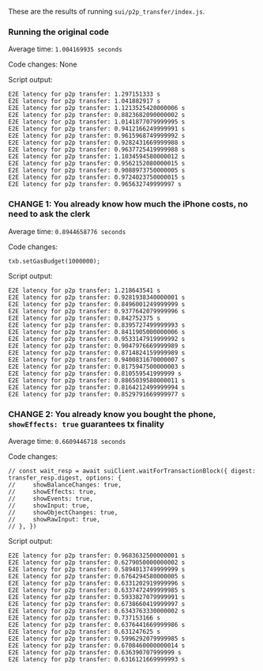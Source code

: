 These are the results of running `sui/p2p_transfer/index.js`.

### Running the original code

Average time:
`1.004169935 seconds`

Code changes:
None

Script output:
```
E2E latency for p2p transfer: 1.297151333 s
E2E latency for p2p transfer: 1.041882917 s
E2E latency for p2p transfer: 1.1213525420000006 s
E2E latency for p2p transfer: 0.8823682090000002 s
E2E latency for p2p transfer: 1.0141877079999995 s
E2E latency for p2p transfer: 0.9412166249999991 s
E2E latency for p2p transfer: 0.9615968749999992 s
E2E latency for p2p transfer: 0.9282431669999988 s
E2E latency for p2p transfer: 0.9637725419999988 s
E2E latency for p2p transfer: 1.1034594580000012 s
E2E latency for p2p transfer: 0.9562152080000015 s
E2E latency for p2p transfer: 0.9088973750000005 s
E2E latency for p2p transfer: 0.9724023750000015 s
E2E latency for p2p transfer: 0.965632749999997 s
```

### CHANGE 1: You already know how much the iPhone costs, no need to ask the clerk

Average time:
`0.8944658776 seconds`

Code changes:
```
txb.setGasBudget(1000000);
```

Script output:
```
E2E latency for p2p transfer: 1.218643541 s
E2E latency for p2p transfer: 0.9281938340000001 s
E2E latency for p2p transfer: 0.8496001249999999 s
E2E latency for p2p transfer: 0.9377642079999996 s
E2E latency for p2p transfer: 0.842752375 s
E2E latency for p2p transfer: 0.8395727499999993 s
E2E latency for p2p transfer: 0.8411905000000006 s
E2E latency for p2p transfer: 0.9533147919999992 s
E2E latency for p2p transfer: 0.9047976669999989 s
E2E latency for p2p transfer: 0.8714824159999989 s
E2E latency for p2p transfer: 0.9400831670000007 s
E2E latency for p2p transfer: 0.8175947500000003 s
E2E latency for p2p transfer: 0.810559541999999 s
E2E latency for p2p transfer: 0.8865039580000011 s
E2E latency for p2p transfer: 0.8164212499999994 s
E2E latency for p2p transfer: 0.8529791669999977 s
```

### CHANGE 2: You already know you bought the phone, `showEffects: true` guarantees tx finality

Average time:
`0.6609446718 seconds`

Code changes:
```
// const wait_resp = await suiClient.waitForTransactionBlock({ digest: transfer_resp.digest, options: {
//     showBalanceChanges: true,
//     showEffects: true,
//     showEvents: true,
//     showInput: true,
//     showObjectChanges: true,
//     showRawInput: true,
// }, })
```

Script output:
```
E2E latency for p2p transfer: 0.9683632500000001 s
E2E latency for p2p transfer: 0.6279050000000002 s
E2E latency for p2p transfer: 0.5894013749999999 s
E2E latency for p2p transfer: 0.6764294580000005 s
E2E latency for p2p transfer: 0.6331202919999996 s
E2E latency for p2p transfer: 0.6337472499999985 s
E2E latency for p2p transfer: 0.5933827079999991 s
E2E latency for p2p transfer: 0.6738660419999997 s
E2E latency for p2p transfer: 0.6343763330000002 s
E2E latency for p2p transfer: 0.737153166 s
E2E latency for p2p transfer: 0.6376441669999986 s
E2E latency for p2p transfer: 0.631247625 s
E2E latency for p2p transfer: 0.5996292079999985 s
E2E latency for p2p transfer: 0.6708460000000014 s
E2E latency for p2p transfer: 0.636390707999999 s
E2E latency for p2p transfer: 0.6316121669999993 s
```
